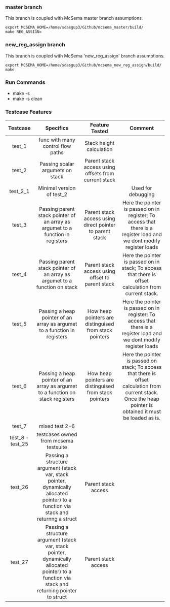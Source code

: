 ### master branch 
This branch is coupled with McSema master branch assumptions.
```
export MCSEMA_HOME=/home/sdasgup3/Github/mcsema_master/build/
make REG_ASSIGN=
```
### new_reg_assign branch 
This branch is coupled with McSema 'new_reg_assign' branch assumptions.
```
export MCSEMA_HOME=/home/sdasgup3/Github/mcsema_new_reg_assign/build/
make 
```


### Run Commands
- make -s 
- make -s clean

### Testcase Features
  
| Testcase 	| Specifics 	| Feature Tested 	| Comment |
|:--------:	|:-----------------------------------------------------------------------------------------------------:	|:------------------------:	|:------------------------:	| 
| test_1 	| func with many control flow paths 	| Stack height calculation 	| |
| test_2 	| Passing scalar argumets on stack 	| Parent stack access using offsets from current stack 	| |
| test_2_1 	| Minimal version of test_2  |  	|  Used for debugging |
| test_3 	| Passing parent stack pointer of an array as argumet to a function in registers  | Parent stack access using direct pointer to parent stack 	| Here the pointer is passed on in register; To access that there is a register load and we dont modify register loads | |
| test_4 	| Passing parent stack pointer of an array as argumet to a function on stack  | Parent stack access using offset to parent stack 	| Here the pointer is passed on in stack; To access that there is offset calculation from current stack. ||
| test_5 	| Passing a heap pointer of an array as argumet to a function in registers  | How heap pointers are distinguised from stack pointers 	| Here the pointer is passed on in register; To access that there is a register load and we dont modify register loads |
| test_6 	| Passing a heap pointer of an array as argumet to a function on stack registers  | How heap pointers are distinguised from stack pointers 	| Here the pointer is passed on stack; To access that there is offset calculation from current stack. Once the heap pointer is obtained it must be loaded as is. |
| test_7 	| mixed test 2-6  | 	| |
| test_8 - test_25 	| testcases owned from mcsema testsuite | 	| |
| test_26 	| Passing a structure argument (stack var, stack pointer, dynamically allocated pointer) to a function via stack   and returnng a struct          | Parent stack access 	|  |
| test_27 	|  Passing a structure argument (stack var, stack pointer, dynamically allocated pointer) to a function via stack and returning pointer to struct | Parent stack access 	|  |
